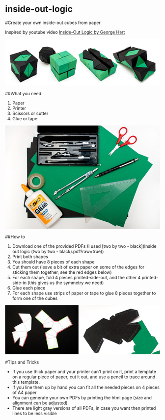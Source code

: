 inside-out-logic
================

#Create your own inside-out cubes from paper  

Inspired by youtube video [Inside-Out Logic by George Hart](http://www.youtube.com/watch?v=dmzxWXEbSRE)

![Results](/img/result_combined.jpg)

##What you need
1. Paper  
2. Printer  
3. Scissors or cutter
4. Glue or tape

![What you need](/img/DSC_2467.jpg)

##How to
1. Download one of the provided PDFs (I used [two by two - black](Inside out logic (two by two - black\).pdf?raw=true))  
2. Print both shapes  
3. You should have 8 pieces of each shape  
4. Cut them out (leave a bit of extra paper on some of the edges for sticking them together, see the red edges below)  
5. For each shape, fold 4 pieces printed-side-out, and the other 4 printed-side-in (this gives us the symmetry we need)  
6. Glue each piece  
7. For each shape use strips of paper or tape to glue 8 pieces together to form one of the cubes  

![Templates with colored edges](/img/edges_combined.jpg)

#Tips and Tricks
* If you use thick paper and your printer can't print on it, print a template on a regular piece of paper, cut it out, and use a pencil to trace around this template.
* If you line them up by hand you can fit all the needed pieces on 4 pieces of A4 paper
* You can generate your own PDFs by printing the html page (size and alignment can be adjusted)
* There are light gray versions of all PDFs, in case you want then printed lines to be less visible


